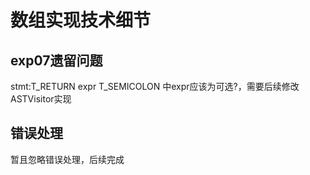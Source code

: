 # 数组实现技术细节

## exp07遗留问题
stmt:T_RETURN expr T_SEMICOLON 中expr应该为可选?，需要后续修改ASTVisitor实现

## 错误处理
暂且忽略错误处理，后续完成